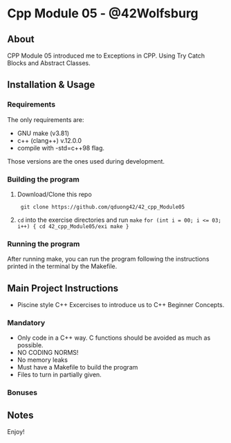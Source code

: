 # Cpp Module 05 - @42Wolfsburg

## About

CPP Module 05 introduced me to Exceptions in CPP. Using Try Catch Blocks and Abstract Classes.

## Installation & Usage

### Requirements
The only requirements are:
- GNU make (v3.81)
- c++ (clang++) v.12.0.0
- compile with -std=c++98 flag.

Those versions are the ones used during development.

### Building the program

1. Download/Clone this repo

        git clone https://github.com/qduong42/42_cpp_Module05
2. `cd` into the exercise directories and run `make`
   `for (int i = 00; i <= 03; i++)
{
        cd 42_cpp_Module05/exi
        make
}`

### Running the program

After running make, you can run the program following the instructions printed in the terminal by the Makefile.

## Main Project Instructions

- Piscine style C++ Excercises to introduce us to C++ Beginner Concepts.

### Mandatory

- Only code in a C++ way. C functions should be avoided as much as possible.
- NO CODING NORMS!
- No memory leaks
- Must have a Makefile to build the program
- Files to turn in partially given.

### Bonuses
    
## Notes


Enjoy!

